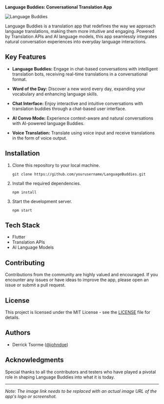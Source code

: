 **Language Buddies: Conversational Translation App**

![Language Buddies]([https://miro.medium.com/v2/resize:fit:1400/format:webp/1*tzx-femWhPTxvSS9k7_qzg.png])

Language Buddies is a translation app that redefines the way we approach language translations, making them more intuitive and engaging. Powered by Translation APIs and AI language models, this app seamlessly integrates natural conversation experiences into everyday language interactions.

## Key Features

- **Language Buddies:** Engage in chat-based conversations with intelligent translation bots, receiving real-time translations in a conversational format.

- **Word of the Day:** Discover a new word every day, expanding your vocabulary and enhancing language skills.

- **Chat Interface:** Enjoy interactive and intuitive conversations with translation buddies through a chat-based user interface.

- **AI Convo Mode:** Experience context-aware and natural conversations with AI-powered language Buddies.

- **Voice Translation:** Translate using voice input and receive translations in the form of voice output.

## Installation

1. Clone this repository to your local machine.
   ```
   git clone https://github.com/yourusername/LanguageBuddies.git
   ```
2. Install the required dependencies.
   ```
   npm install
   ```
3. Start the development server.
   ```
   npm start
   ```

## Tech Stack

- Flutter
- Translation APIs
- AI Language Models

## Contributing

Contributions from the community are highly valued and encouraged. If you encounter any issues or have ideas to improve the app, please open an issue or submit a pull request.

## License

This project is licensed under the MIT License - see the [LICENSE](LICENSE) file for details.

## Authors

- Derrick Tsorme ([@johndoe](https://github.com/uxderrick))

## Acknowledgments

Special thanks to all the contributors and testers who have played a pivotal role in shaping Language Buddies into what it is today.

---

*Note: The image link needs to be replaced with an actual image URL of the app's logo or screenshot.*
